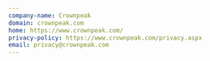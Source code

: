 ```yaml
---
company-name: Crownpeak
domain: crownpeak.com
home: https://www.crownpeak.com/
privacy-policy: https://www.crownpeak.com/privacy.aspx
email: privacy@crownpeak.com
---
```




